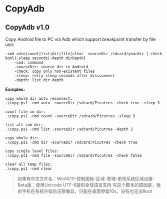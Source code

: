 # CopyAdb
## CopyAdb v1.0
Copy Android file to PC via Adb which support breakpoint transfer by file unit:   

    -cmd auto|count|list|dir|file|clear -sourceDir /sdcard/yourdir [-check bool|-sleep seconds|-depth dirDepth]  
        -cmd: command  
        -sourceDir: source dir in Android  
        -check: copy only non-existent files  
        -sleep: retry sleep seconds after dissconnect  
        -depth: list dir depth  
        
**Exmples:**  

    copy whole dir auto reconnect:
    .\copy.ps1 -cmd auto -sourceDir /sdcard/Picutres -check true -sleep 3

    count file in dir:
    .\copy.ps1 -cmd count -sourceDir /sdcard/Picutres -sleep 3

    list all sub dir:
    .\copy.ps1 -cmd list -sourceDir /sdcard/Picutres -depth 2

    copy whole dir:
    .\copy.ps1 -cmd dir -sourceDir /sdcard/Picutres -check true

    copy single level files:
    .\copy.ps1 -cmd file -sourceDir /sdcard/Picutres -check false

    clear all temp files:
    .\copy.ps1 -cmd clear

> 如果有中文文件名：Win10/11-控制面板-区域-管理-更改系统区域设置-Beta版：使用Unicode UTF-8提供全球语言支持
> 写这个脚本的原因是，我的手机在系统升级后无限重启，只能在桌面停留10s，没有也无法Root

